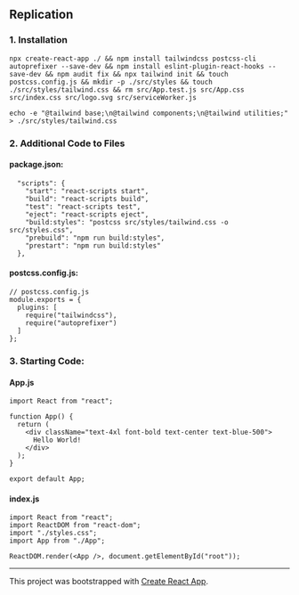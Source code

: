 ## Replication

### 1. Installation

```
npx create-react-app ./ && npm install tailwindcss postcss-cli autoprefixer --save-dev && npm install eslint-plugin-react-hooks --save-dev && npm audit fix && npx tailwind init && touch postcss.config.js && mkdir -p ./src/styles && touch ./src/styles/tailwind.css && rm src/App.test.js src/App.css src/index.css src/logo.svg src/serviceWorker.js
```

```
echo -e "@tailwind base;\n@tailwind components;\n@tailwind utilities;" > ./src/styles/tailwind.css
```

### 2. Additional Code to Files

#### package.json:

```
  "scripts": {
    "start": "react-scripts start",
    "build": "react-scripts build",
    "test": "react-scripts test",
    "eject": "react-scripts eject",
    "build:styles": "postcss src/styles/tailwind.css -o src/styles.css",
    "prebuild": "npm run build:styles",
    "prestart": "npm run build:styles"
  },
```

#### postcss.config.js:

```
// postcss.config.js
module.exports = {
  plugins: [
    require("tailwindcss"),
    require("autoprefixer")
  ]
};
```

### 3. Starting Code:

#### App.js

```
import React from "react";

function App() {
  return (
    <div className="text-4xl font-bold text-center text-blue-500">
      Hello World!
    </div>
  );
}

export default App;
```

#### index.js

```
import React from "react";
import ReactDOM from "react-dom";
import "./styles.css";
import App from "./App";

ReactDOM.render(<App />, document.getElementById("root"));
```

---

This project was bootstrapped with [Create React App](https://github.com/facebook/create-react-app).
